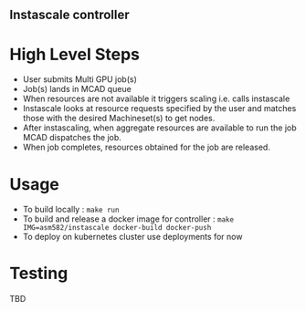 ## Instascale controller

# High Level Steps
- User submits Multi GPU job(s)
- Job(s) lands in MCAD queue
- When resources are not available it triggers scaling i.e. calls instascale
- Instascale looks at resource requests specified by the user and matches those with the desired Machineset(s) to get nodes.
- After instascaling, when aggregate resources are available to run the job MCAD dispatches the job.
- When job completes, resources obtained for the job are released.

# Usage
- To build locally : `make run`
- To build and release a docker image for controller : `make IMG=asm582/instascale docker-build docker-push`
- To deploy on kubernetes cluster use deployments for now

# Testing

TBD
